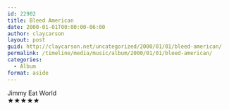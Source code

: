 ```yaml
---
id: 22902
title: Bleed American
date: 2000-01-01T00:00:00-06:00
author: claycarson
layout: post
guid: http://claycarson.net/uncategorized/2000/01/01/bleed-american/
permalink: /timeline/media/music/album/2000/01/01/bleed-american/
categories:
  - Album
format: aside
---
```

<div class="media-details"></div>

<div class="media-creator">Jimmy Eat World</div>

<div class="media-rating">★★★★★</div>